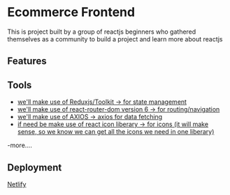# Ecommerce Frontend

This is project built by a group of reactjs beginners who gathered themselves as a community to build a project and learn more about reactjs

## Features


## Tools
- [we'll make use of Reduxjs/Toolkit -> for state management](https://redux-toolkit.js.org/introduction/getting-started)
- [we'll make use of react-router-dom version 6 -> for routing/navigation](https://reactrouter.com/docs/en/v6/getting-started/installation)
- [we'll make use of AXIOS -> axios for data fetching](https://axios-http.com/docs/intro)
- [if need be make use of react icon liberary -> for icons (it will make sense, so we know we can get all the icons we need in one liberary)](https://react-icons.github.io/react-icons/)

-more....


## Deployment

[Netlify](https://www.netlify.com/)
